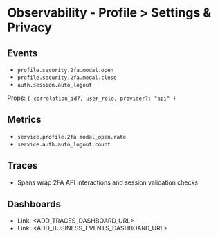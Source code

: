 # Observability - Profile > Settings & Privacy

## Events
- `profile.security.2fa.modal.open`
- `profile.security.2fa.modal.close`
- `auth.session.auto_logout`

Props: `{ correlation_id?, user_role, provider?: "api" }`

## Metrics
- `service.profile.2fa.modal_open.rate`
- `service.auth.auto_logout.count`

## Traces
- Spans wrap 2FA API interactions and session validation checks

## Dashboards
- Link: <ADD_TRACES_DASHBOARD_URL>
- Link: <ADD_BUSINESS_EVENTS_DASHBOARD_URL>

